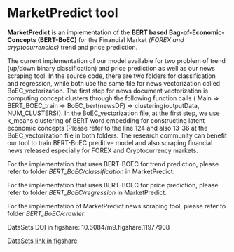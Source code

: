 # MarketPredict tool
**MarketPredict** is an implementation of the **BERT based Bag-of-Economic-Concepts 
(BERT-BoEC)** for the Financial Market _(FOREX and cryptocurrencies)_ trend and price prediction.

The current implementation of our model available for two problem of trend (up/down binary classification) and price prediction as well as our news scraping tool. In the source code, there are two folders for classification and regression, while both use the same file for news vectorization called BoEC_vectorization. The first step for news document vectorization is computing concept clusters through the following function calls ( Main => BERT_BOEC_train => BoEC_bert(newsDF) => clustering(outputData, NUM_CLUSTERS)). In the BoEC_vectorization file, at the first step, we use k_means clustering of BERT word embedding for constructing latent economic concepts (Please refer to the line 124 and also 13-36 at the BoEC_vectorization file in both folders. The research community can benefit our tool to train BERT-BoEC preditive model and also scraping financial news released especially for FOREX and Cryptocurrency markets. 

For the implementation that uses BERT-BOEC for trend prediction,
please refer to folder _BERT_BoEC/classification_  in MarketPredict. 

For the implementation that uses BERT-BOEC for price prediction,
please refer to folder _BERT_BoEC/regression_  in MarketPredict. 

For the implementation of MarketPredict news scraping tool, please refer to folder _BERT_BoEC/crawler_.

DataSets DOI in figshare: 10.6084/m9.figshare.11977908

[DataSets link in figshare](https://figshare.com/s/7257c70ba9e726093026)
